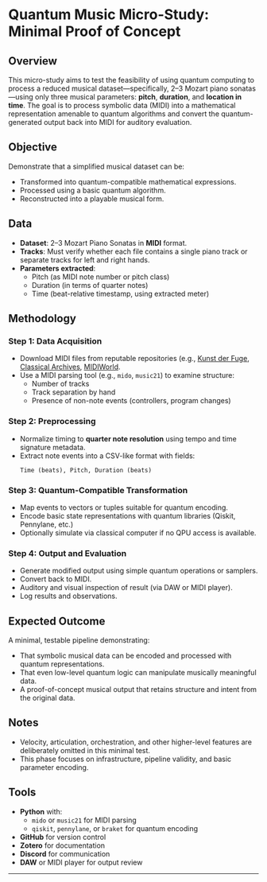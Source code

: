 # Quantum Music Micro-Study: Minimal Proof of Concept

## Overview

This micro-study aims to test the feasibility of using quantum computing to process a reduced musical dataset—specifically, 2–3 Mozart piano sonatas—using only three musical parameters: **pitch**, **duration**, and **location in time**. The goal is to process symbolic data (MIDI) into a mathematical representation amenable to quantum algorithms and convert the quantum-generated output back into MIDI for auditory evaluation.

## Objective

Demonstrate that a simplified musical dataset can be:
- Transformed into quantum-compatible mathematical expressions.
- Processed using a basic quantum algorithm.
- Reconstructed into a playable musical form.

## Data

- **Dataset**: 2–3 Mozart Piano Sonatas in **MIDI** format.
- **Tracks**: Must verify whether each file contains a single piano track or separate tracks for left and right hands.
- **Parameters extracted**:
  - Pitch (as MIDI note number or pitch class)
  - Duration (in terms of quarter notes)
  - Time (beat-relative timestamp, using extracted meter)

## Methodology

### Step 1: Data Acquisition
- Download MIDI files from reputable repositories (e.g., [Kunst der Fuge](https://www.kunstderfuge.com/), [Classical Archives](https://www.classicalarchives.com/midi.html), [MIDIWorld](https://www.midiworld.com/mozart.htm).  
- Use a MIDI parsing tool (e.g., `mido`, `music21`) to examine structure:
  - Number of tracks
  - Track separation by hand
  - Presence of non-note events (controllers, program changes)

### Step 2: Preprocessing
- Normalize timing to **quarter note resolution** using tempo and time signature metadata.
- Extract note events into a CSV-like format with fields:
  ```
  Time (beats), Pitch, Duration (beats)
  ```

### Step 3: Quantum-Compatible Transformation
- Map events to vectors or tuples suitable for quantum encoding.
- Encode basic state representations with quantum libraries (Qiskit, Pennylane, etc.)
- Optionally simulate via classical computer if no QPU access is available.

### Step 4: Output and Evaluation
- Generate modified output using simple quantum operations or samplers.
- Convert back to MIDI.
- Auditory and visual inspection of result (via DAW or MIDI player).
- Log results and observations.

## Expected Outcome

A minimal, testable pipeline demonstrating:
- That symbolic musical data can be encoded and processed with quantum representations.
- That even low-level quantum logic can manipulate musically meaningful data.
- A proof-of-concept musical output that retains structure and intent from the original data.

## Notes

- Velocity, articulation, orchestration, and other higher-level features are deliberately omitted in this minimal test.
- This phase focuses on infrastructure, pipeline validity, and basic parameter encoding.

## Tools

- **Python** with:
  - `mido` or `music21` for MIDI parsing
  - `qiskit`, `pennylane`, or `braket` for quantum encoding
- **GitHub** for version control
- **Zotero** for documentation
- **Discord** for communication
- **DAW** or MIDI player for output review

---
